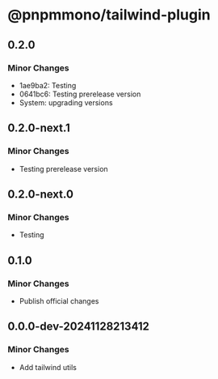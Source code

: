 # @pnpmmono/tailwind-plugin

## 0.2.0

### Minor Changes

- 1ae9ba2: Testing
- 0641bc6: Testing prerelease version
- System: upgrading versions

## 0.2.0-next.1

### Minor Changes

- Testing prerelease version

## 0.2.0-next.0

### Minor Changes

- Testing

## 0.1.0

### Minor Changes

- Publish official changes

## 0.0.0-dev-20241128213412

### Minor Changes

- Add tailwind utils
